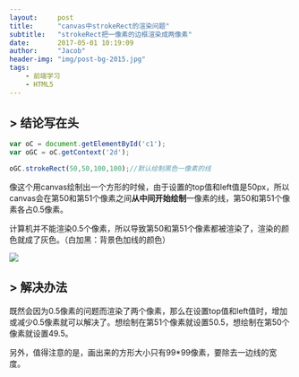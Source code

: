 ```yaml
---
layout:     post
title:      "canvas中strokeRect的渲染问题"
subtitle:   "strokeRect把一像素的边框渲染成两像素"
date:       2017-05-01 10:19:09
author:     "Jacob"
header-img: "img/post-bg-2015.jpg"
tags:
    - 前端学习
    - HTML5
---
```


## > 结论写在头

```js
var oC = document.getElementById('c1');
var oGC = oC.getContext('2d');

oGC.strokeRect(50,50,100,100);//默认绘制黑色一像素的线
```

像这个用canvas绘制出一个方形的时候，由于设置的top值和left值是50px，所以canvas会在第50和第51个像素之间**从中间开始绘制**一像素的线，第50和第51个像素各占0.5像素。

计算机并不能渲染0.5个像素，所以导致第50和第51个像素都被渲染了，渲染的颜色就成了灰色。（白加黑：背景色加线的颜色）

![](http://oorg1sbrd.bkt.clouddn.com/snipaste_20170501_105937.png)

## > 解决办法

既然会因为0.5像素的问题而渲染了两个像素，那么在设置top值和left值时，增加或减少0.5像素就可以解决了。想绘制在第51个像素就设置50.5，想绘制在第50个像素就设置49.5。



另外，值得注意的是，画出来的方形大小只有99\*99像素，要除去一边线的宽度。
